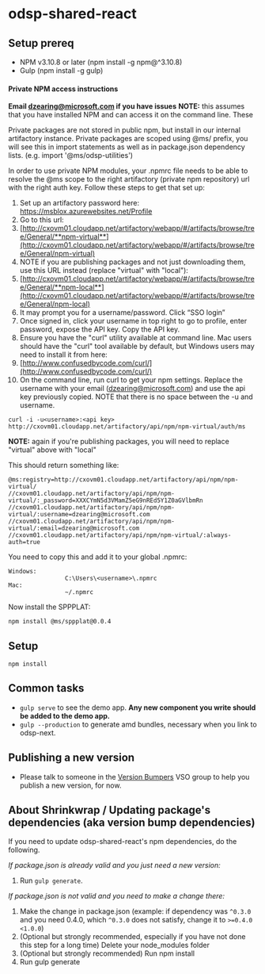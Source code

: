 # odsp-shared-react

## Setup prereq 

* NPM v3.10.8 or later (npm install -g npm@^3.10.8)
* Gulp (npm install -g gulp)

#### Private NPM access instructions
**Email dzearing@microsoft.com if you have issues**
**NOTE:** this assumes that you have installed NPM and can access it on the command line. These

Private packages are not stored in public npm, but install in our internal artifactory instance. Private packages are scoped using @ms/ prefix, you will see this in import statements as well as in package.json dependency lists. (e.g. import '@ms/odsp-utilities')

In order to use private NPM modules, your .npmrc file needs to be able to resolve the @ms scope to the right artifactory (private npm repository) url with the right auth key. Follow these steps to get that set up:

1. Set up an artifactory password here: https://msblox.azurewebsites.net/Profile
2. Go to this url:
  1. [http://cxovm01.cloudapp.net/artifactory/webapp/#/artifacts/browse/tree/General/**npm-virtual**](http://cxovm01.cloudapp.net/artifactory/webapp/#/artifacts/browse/tree/General/npm-virtual)
  2. NOTE if you are publishing packages and not just downloading them, use this URL instead (replace "virtual" with "local"):
  3. [http://cxovm01.cloudapp.net/artifactory/webapp/#/artifacts/browse/tree/General/**npm-local**](http://cxovm01.cloudapp.net/artifactory/webapp/#/artifacts/browse/tree/General/npm-local)
  4. It may prompt you for a username/password. Click “SSO login”
3. Once signed in, click your username in top right to go to profile, enter password, expose the API key. Copy the API key.
4. Ensure you have the "curl" utility available at command line. Mac users should have the "curl" tool available by default, but Windows users may need to install it from here:
  1. [http://www.confusedbycode.com/curl/](http://www.confusedbycode.com/curl/)
5. On the command line, run curl to get your npm settings. Replace the username with your email (dzearing@microsoft.com) and use the api key previously copied. NOTE that there is no space between the -u and username.

```
curl -i -u<username>:<api key> http://cxovm01.cloudapp.net/artifactory/api/npm/npm-virtual/auth/ms
```

**NOTE:** again if you're publishing packages, you will need to replace "virtual" above with "local"

This should return something like:
```
@ms:registry=http://cxovm01.cloudapp.net/artifactory/api/npm/npm-virtual/
//cxovm01.cloudapp.net/artifactory/api/npm/npm-virtual/:_password=XXXCYmN5d3VMamZ5eG9nREd5Y1Z0aGVlbmRn
//cxovm01.cloudapp.net/artifactory/api/npm/npm-virtual/:username=dzearing@microsoft.com
//cxovm01.cloudapp.net/artifactory/api/npm/npm-virtual/:email=dzearing@microsoft.com
//cxovm01.cloudapp.net/artifactory/api/npm/npm-virtual/:always-auth=true
```

You need to copy this and add it to your global .npmrc:
```
Windows:
                C:\Users\<username>\.npmrc
Mac:
                ~/.npmrc
```

Now install the SPPPLAT:

```
npm install @ms/sppplat@0.0.4
```

## Setup

`npm install`

## Common tasks

* `gulp serve` to see the demo app. **Any new component you write should be added to the demo app.**
* `gulp --production` to generate amd bundles, necessary when you link to odsp-next.

## Publishing a new version

* Please talk to someone in the [Version Bumpers](https://onedrive.visualstudio.com/OneDriveWeb/Version%20Bumpers/_admin) VSO group to help you publish a new version, for now.

## About Shrinkwrap / Updating package's dependencies (aka version bump dependencies)

If you need to update odsp-shared-react's npm dependencies, do the following.

*If package.json is already valid and you just need a new version:*
1. Run `gulp generate`. 

*If package.json is not valid and you need to make a change there:*

1. Make the change in package.json (example: if dependency was `^0.3.0` and you need 0.4.0, which `^0.3.0` does not satisfy, change it to `>=0.4.0 <1.0.0`)
2. (Optional but strongly recommended, especially if you have not done this step for a long time) Delete your node_modules folder
3. (Optional but strongly recommended) Run npm install
4. Run gulp generate
